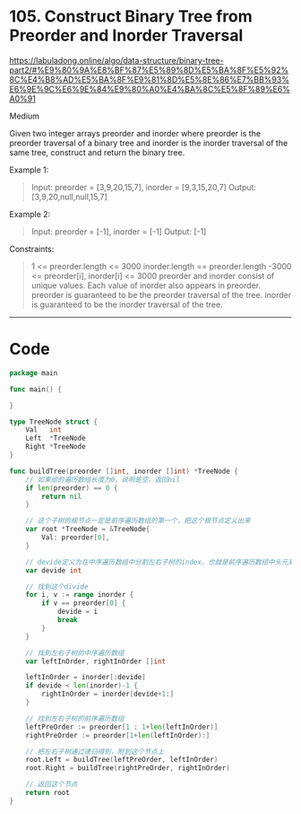 # 105. Construct Binary Tree from Preorder and Inorder Traversal

<https://labuladong.online/algo/data-structure/binary-tree-part2/#%E9%80%9A%E8%BF%87%E5%89%8D%E5%BA%8F%E5%92%8C%E4%B8%AD%E5%BA%8F%E9%81%8D%E5%8E%86%E7%BB%93%E6%9E%9C%E6%9E%84%E9%80%A0%E4%BA%8C%E5%8F%89%E6%A0%91>

Medium

Given two integer arrays preorder and inorder where preorder is the preorder traversal of a binary tree and inorder is the inorder traversal of the same tree, construct and return the binary tree.

 

Example 1:

> Input: preorder = [3,9,20,15,7], inorder = [9,3,15,20,7]
Output: [3,9,20,null,null,15,7]

Example 2:
> Input: preorder = [-1], inorder = [-1]
Output: [-1]
 

Constraints:
> 1 <= preorder.length <= 3000
inorder.length == preorder.length
-3000 <= preorder[i], inorder[i] <= 3000
preorder and inorder consist of unique values.
Each value of inorder also appears in preorder.
preorder is guaranteed to be the preorder traversal of the tree.
inorder is guaranteed to be the inorder traversal of the tree.

---

# Code
```go
package main

func main() {

}

type TreeNode struct {
	Val   int
	Left  *TreeNode
	Right *TreeNode
}

func buildTree(preorder []int, inorder []int) *TreeNode {
	// 如果给的遍历数组长度为0，说明是空，返回nil
	if len(preorder) == 0 {
		return nil
	}

	// 这个子树的根节点一定是前序遍历数组的第一个，把这个根节点定义出来
	var root *TreeNode = &TreeNode{
		Val: preorder[0],
	}

	// devide定义为在中序遍历数组中分割左右子树的index，也就是前序遍历数组中头元素在中序遍历数组中的index
	var devide int

	// 找到这个divide
	for i, v := range inorder {
		if v == preorder[0] {
			devide = i
			break
		}
	}

	// 找到左右子树的中序遍历数组
	var leftInOrder, rightInOrder []int

	leftInOrder = inorder[:devide]
	if devide < len(inorder)-1 {
		rightInOrder = inorder[devide+1:]
	}

	// 找到左右子树的前序遍历数组
	leftPreOrder := preorder[1 : 1+len(leftInOrder)]
	rightPreOrder := preorder[1+len(leftInOrder):]

	// 把左右子树通过递归得到，附到这个节点上
	root.Left = buildTree(leftPreOrder, leftInOrder)
	root.Right = buildTree(rightPreOrder, rightInOrder)

	// 返回这个节点
	return root
}
```